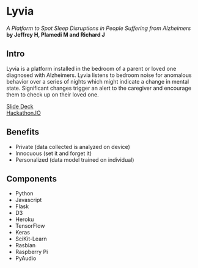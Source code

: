 # Lyvia
_A Platform to Spot Sleep Disruptions in People Suffering from Alzheimers_  
**by Jeffrey H, Plamedi M and Richard J**

Intro
-----
Lyvia is a platform installed in the bedroom of a parent or loved one diagnosed with Alzheimers. Lyvia listens to bedroom noise for anomalous behavior over a series of nights which might indicate a change in mental state. Significant changes trigger an alert to the caregiver and encourage them to check up on their loved one.  

[Slide Deck](https://docs.google.com/presentation/d/1aZBg41oWQgx1GNhNuHsYLO1N7pYnZQ7GqTZiuwOe-wU/edit?usp=sharing)  
[Hackathon.IO](http://www.hackathon.io/lyvia)

Benefits
--------
- Private (data collected is analyzed on device)
- Innocuous (set it and forget it)
- Personalized (data model trained on individual)

Components
----------
- Python
- Javascript
- Flask
- D3
- Heroku
- TensorFlow
- Keras
- SciKit-Learn
- Rasbian
- Raspberry Pi
- PyAudio